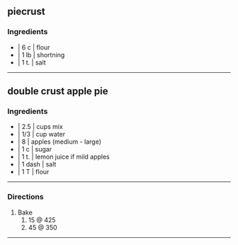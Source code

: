 ## piecrust

### Ingredients

* | 6 c  | flour
* | 1 lb | shortning
* | 1 t. | salt

---

## double crust apple pie

### Ingredients

* | 2.5    | cups mix
* | 1/3    | cup water
* | 8      | apples (medium - large)
* | 1 c    | sugar
* | 1 t.   | lemon juice if mild apples
* | 1 dash | salt
* | 1 T    | flour

---

### Directions

1. Bake 
    1. 15 @ 425
    1. 45 @ 350

---

